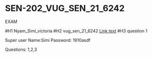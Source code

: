 # SEN-202_VUG_SEN_21_6242
EXAM

#H1 Nyam_Simi_victoria
#H2 vug_sen_21_6242
[Link text](https://gabby-official.com)
#H3 question 1

Super user Name:Simi
Password: 1910asdf


Questions: 1,2,3



